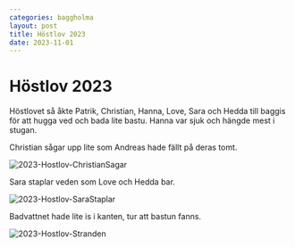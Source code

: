 ```yaml
---
categories: baggholma
layout: post
title: Höstlov 2023
date: 2023-11-01
---
```


# Höstlov 2023

Höstlovet så åkte Patrik, Christian, Hanna, Love, Sara och Hedda till baggis för att hugga ved och bada lite bastu. Hanna var sjuk och hängde mest i stugan.


Christian sågar upp lite som Andreas hade fällt på deras tomt.

![2023-Hostlov-ChristianSagar](/assets/2023-Hostlov-ChristianSagar.jpeg)

Sara staplar veden som Love och Hedda bar.

![2023-Hostlov-SaraStaplar](/assets/2023-Hostlov-SaraStaplar.jpeg)

Badvattnet hade lite is i kanten, tur att bastun fanns.

![2023-Hostlov-Stranden](/assets/2023-Hostlov-Stranden.jpeg)

